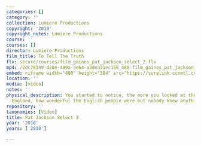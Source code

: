 ```yaml
---
categories: []
category: ''
collection: Lumiere Productions
copyright: '2010'
copyright_notes: Lumiere Productions
course: ''
courses: []
director: Lumiere Productions
film_title: To Tell The Truth
flv: secure/courses/film_gaines_pat_jackson_select_2.flv
mp4: /2dc78349-d20e-489a-ae64-a3dea31ec156_480-film_gaines_pat_jackson_select_2.mp4
embed: <iframe width="480" height="384" src="https://surelink.ccnmtl.columbia.edu/video/?player=mp4_secure_stream&file=/2dc78349-d20e-489a-ae64-a3dea31ec156_480-film_gaines_pat_jackson_select_2.mp4&width=480&height=360&poster=https://d369ay3g98xik5.cloudfront.net/thumbs/2016/11/17/2dc78349-d20e-489a-ae64-a3dea31ec156-00001.jpg&authtype=wind"></iframe>
location: ''
media: [video]
notes: ''
physical_description: You started to notice, the more you looked at the people of
  England, how wonderful the English people were but nobody knew anything about them.
repository: ''
taxonomies: [Video]
title: Pat Jackson Select 2
year: '2010'
years: ['2010']

---
```


